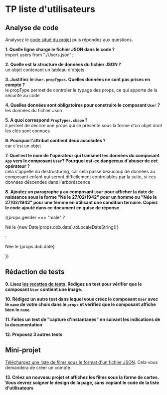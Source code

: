# TP liste d'utilisateurs

## Analyse de code

Analysez le [code situé du projet](https://codesandbox.io/s/react-props-list-from-file-wqwn5) puis répondez aux questions.


**1. Quelle ligne charge le fichier JSON dans le code ?**  
  import users from "./Users.json";


**2. Quelle est la structure de données du fichier JSON ?**  
un objet contenant un tableau d'objets

**3. Justifiez le `User.propTypes`. Quelles données ne sont pas prises en compte ?**  
le propType permet de controler le typage des props, ce qui apporte de la sécurité au code 

**4. Quelles données sont obligatoires pour construire le composant `User` ?**  
les données du fichier Json

**5. A quoi correspond `PropTypes.shape` ?**  
il permet de décrire une props qui se présente sous la forme d'un objet dont les clés sont connues


**6. Pourquoi l'attribut contient deux accolades ?**  
car c'est un objet



**7. Quel est le nom de l'opérateur qui transmet les données du composant `App` vers le composant `User`? Pourquoi est-ce dangereux d'abuser de cet opérateur ?**    
cela s'appelle du destructuring, car cela passe beaucoup de données au composant enfant qui seront difficilement controlables par la suite, si ces données déscendes dans l'arboréscence
 

**8. Ajoutez un paragraphe `p` au composant `User` pour afficher la date de naissance sous la forme "Né le 27/02/1942" pour un homme ou "Née le 27/02/1942" pour une femme en utilisant une condition ternaire. Copiez le code ajouté dans ce document en guise de réponse.**  

({props.gender === "male" ? <p> Né le {new Date(props.dob.date).toLocaleDateString()} </p> : <p> Née le {props.dob.date}</p>})

## Rédaction de tests
**9. Lisez [les recettes de tests](https://fr.reactjs.org/docs/testing-recipes.html#gatsby-focus-wrapper). Rédigez un test pour vérifier que le composant `User` contient une image.**

**10. Rédigez un autre test dans lequel vous créez le composant `User` avec le `name` de votre choix dans le `props` et vérifiez que le composant affiche bien le `name`.**

**11. Faites un test de "capture d'instantanés" en suivant les indications de la documentation**

**12. Proposez 3 autres tests**


## Mini-projet 

[Téléchargez une liste de films sous le format d'un fichier JSON](https://imdb-api.com/). Cela vous demandera de créer un compte.

**13. Créez un nouveau projet et affichez les films sous la forme de cartes. Vous devrez soigner le design de la page, sans copiant le code de la liste d'utilisateurs**
